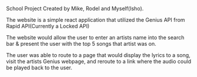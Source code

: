 School Project Created by Mike, Rodel and Myself(Isho).

The website is a simple react application that utilized the Genius API from Rapid API(Currently a Locked API)

The website would allow the user to enter an artists name into the search bar & present the user with the top 5 songs that artist was on.

The user was able to route to a page that would display the lyrics to a song,
visit the artists Genius webpage, 
and reroute to a link where the audio could be played back to the user.

